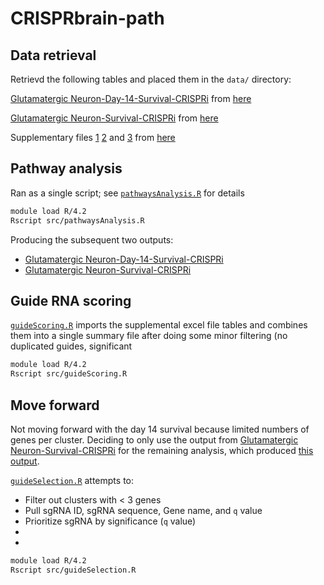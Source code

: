 # CRISPRbrain-path

## Data retrieval
Retrievd the following tables and placed them in the `data/` directory:

[Glutamatergic Neuron-Day-14-Survival-CRISPRi](data/Tian_et_al_2019_2.csv) from [here](https://www.crisprbrain.org/simple-screen/?screen=Glutamatergic%20Neuron-Day-14-Survival-CRISPRi)

[Glutamatergic Neuron-Survival-CRISPRi](data/Tian_et_al_2020_15.csv) from [here](https://www.crisprbrain.org/simple-screen/?screen=Glutamatergic%20Neuron-Survival-CRISPRi)

Supplementary files [1](https://ars.els-cdn.com/content/image/1-s2.0-S0092867422005979-mmc1.xlsx)
[2](https://ars.els-cdn.com/content/image/1-s2.0-S0092867422005979-mmc2.xlsx)
and [3](https://ars.els-cdn.com/content/image/1-s2.0-S0092867422005979-mmc3.xlsx)
from [here](https://doi.org/10.1016/j.cell.2022.05.013)



## Pathway analysis
Ran as a single script; see [`pathwaysAnalysis.R`](src/pathwaysAnalysis.R) for details

```bash
module load R/4.2
Rscript src/pathwaysAnalysis.R
```

Producing the subsequent two outputs:
* [Glutamatergic Neuron-Day-14-Survival-CRISPRi](outputs/pathway_enrichment_2_all.tsv)
* [Glutamatergic Neuron-Survival-CRISPRi](outputs/pathway_enrichment_15_all.tsv)

## Guide RNA scoring
[`guideScoring.R`](src/guideScoring.R) imports the supplemental excel
file tables and combines them into a single summary file after doing
some minor filtering (no duplicated guides, significant

```bash
module load R/4.2
Rscript src/guideScoring.R
```

## Move forward
Not moving forward with the day 14 survival because limited numbers of
genes per cluster. Deciding to only use the output from
[Glutamatergic Neuron-Survival-CRISPRi](data/Tian_et_al_2020_15.csv) 
for the remaining analysis, which produced [this output](outputs/pathway_enrichment_15_all.tsv).

[`guideSelection.R`](src/guideSelection.R) attempts to:
* Filter out clusters with < 3 genes
* Pull sgRNA ID, sgRNA sequence, Gene name, and `q` value
* Prioritize sgRNA by significance (`q` value)
* 
* 
```bash
module load R/4.2
Rscript src/guideSelection.R
```

